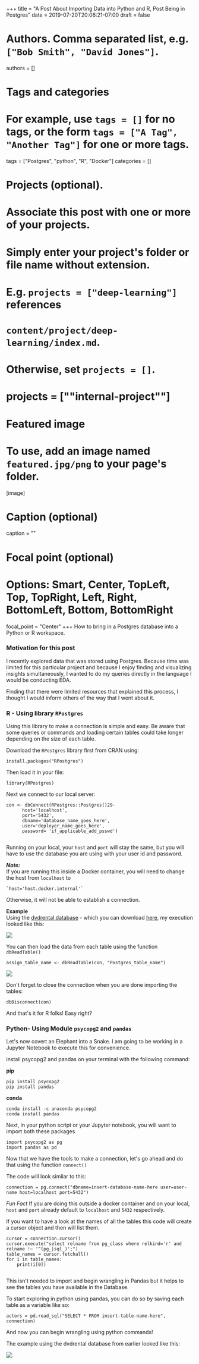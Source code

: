 +++
title = "A Post About Importing Data into Python and R, Post Being in Postgres"
date = 2019-07-20T20:06:21-07:00
draft = false

# Authors. Comma separated list, e.g. `["Bob Smith", "David Jones"]`.
authors = []

# Tags and categories
# For example, use `tags = []` for no tags, or the form `tags = ["A Tag", "Another Tag"]` for one or more tags.
tags = ["Postgres", "python", "R", "Docker"]
categories = []

# Projects (optional).
#   Associate this post with one or more of your projects.
#   Simply enter your project's folder or file name without extension.
#   E.g. `projects = ["deep-learning"]` references
#   `content/project/deep-learning/index.md`.
#   Otherwise, set `projects = []`.
# projects = [""internal-project""]

# Featured image
# To use, add an image named `featured.jpg/png` to your page's folder.
[image]
  # Caption (optional)
  caption = ""

  # Focal point (optional)
  # Options: Smart, Center, TopLeft, Top, TopRight, Left, Right, BottomLeft, Bottom, BottomRight
  focal_point = "Center"
+++
How to bring in a Postgres database into a Python or R workspace. <!--more-->
     
     
### Motivation for this post

I recently explored data that was stored using Postgres. Because time was limited for this particular project and because I enjoy finding and visualizing insights simultaneously, I wanted to do my queries directly in the language I would be conducting EDA. 

Finding that there were limited resources that explained this process, I thought I would inform others of the way that I went about it. 



### R - Using library `RPostgres`

Using this library to make a connection is simple and easy. Be aware that some queries or commands and loading certain tables could take longer depending on the size of each table. 

Download the `RPostgres` library first from CRAN using: 

``` 
install.packages("RPostgres")

``` 
Then load it in your file:

``` 
library(RPostgres)

```
      
Next we connect to our local server: 

```
con <- dbConnect(RPostgres::Postgres()29-
      host='localhost',
      port='5432',
      dbname='database_name_goes_here',
      user='deployer_name_goes_here',
      password= 'if_applicable_add_psswd')
      

```
Running on your local, your `host` and `port` will stay the same, but you will have to use the database you are using with your user id and password. 

_**Note:**_    
If you are running this inside a Docker container, you will need to change the host from `localhost` to 

``` 
`host='host.docker.internal'`

```

Otherwise, it will not be able to establish a connection. 

**Example**   
Using the [dvdrental database](http://www.postgresqltutorial.com/postgresql-sample-database/) - which you can download [here](http://www.postgresqltutorial.com/wp-content/uploads/2019/05/dvdrental.zip), my execution looked like this:

<img src= "connection.jpg">


You can then load the data from each table using the function `dbReadTable()`

```
assign_table_name <- dbReadTable(con, "Postgres_table_name")

```

<img src= "actors.jpg">

Don't forget to close the connection when you are done importing the tables:

``` 
dbDisconnect(con)
```

And that's it for R folks! Easy right?


### Python- Using Module `psycopg2` and `pandas` 

Let's now covert an Elephant into a Snake. 
I am going to be working in a Jupyter Notebook to execute this for convenience. 

install psycopg2 and pandas on your terminal with the following command: 

**pip**
```
pip install psycopg2
pip install pandas
```

**conda**

```
conda install -c anaconda psycopg2
conda install pandas 
```

Next, in your python script or your Jupyter notebook, you will want to import both these packages 
```
import psycopg2 as pg
import pandas as pd

```
Now that we have the tools to make a connection, let's go ahead and do that using the function `connect()` 

The code will look similar to this: 

```
connection = pg.connect("dbname=insert-database-name-here user=user-name host=localhost port=5432")

```
_Fun Fact_ 
If you are doing this outside a docker container and on your local, `host` and `port` already default to `localhost` and `5432` respectively. 


If you want to have a look at the names of all the tables this code will create a cursor object and then will list them. 

```
cursor = connection.cursor()
cursor.execute("select relname from pg_class where relkind='r' and relname !~ '^(pg_|sql_)';")
table_names = cursor.fetchall()
for i in table_names:
    print(i[0])
    
```

This isn't needed to import and begin wrangling in Pandas but it helps to see the tables you have available in the Database.  

To start exploring in python using pandas, you can do so by saving each table as a variable like so: 

```
actors = pd.read_sql("SELECT * FROM insert-table-name-here", connection)
```

And now you can begin wrangling using python commands! 

The example using the dvdrental database from earlier looked like this:

<img src= "pythonex.jpg">


